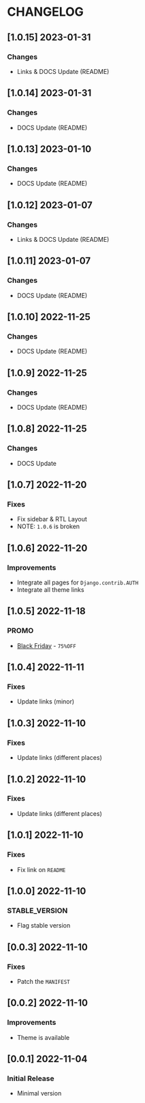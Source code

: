 # CHANGELOG

## [1.0.15] 2023-01-31
### Changes

- Links & DOCS Update (README)

## [1.0.14] 2023-01-31
### Changes

- DOCS Update (README)

## [1.0.13] 2023-01-10
### Changes

- DOCS Update (README)

## [1.0.12] 2023-01-07
### Changes

- Links & DOCS Update (README)

## [1.0.11] 2023-01-07
### Changes

- DOCS Update (README)

## [1.0.10] 2022-11-25
### Changes

- DOCS Update (README)

## [1.0.9] 2022-11-25
### Changes

- DOCS Update (README)

## [1.0.8] 2022-11-25
### Changes

- DOCS Update

## [1.0.7] 2022-11-20
### Fixes

- Fix sidebar & RTL Layout
- NOTE: `1.0.6` is broken

## [1.0.6] 2022-11-20
### Improvements

- Integrate all pages for `Django.contrib.AUTH`
- Integrate all theme links

## [1.0.5] 2022-11-18
### PROMO

- [Black Friday](https://appseed.us/discounts/) - `75%OFF`

## [1.0.4] 2022-11-11
### Fixes

- Update links (minor)

## [1.0.3] 2022-11-10
### Fixes

- Update links (different places)

## [1.0.2] 2022-11-10
### Fixes

- Update links (different places)

## [1.0.1] 2022-11-10
### Fixes

- Fix link on `README`

## [1.0.0] 2022-11-10
### STABLE_VERSION

- Flag stable version

## [0.0.3] 2022-11-10
### Fixes

- Patch the `MANIFEST`

## [0.0.2] 2022-11-10
### Improvements

- Theme is available

## [0.0.1] 2022-11-04
### Initial Release

- Minimal version
